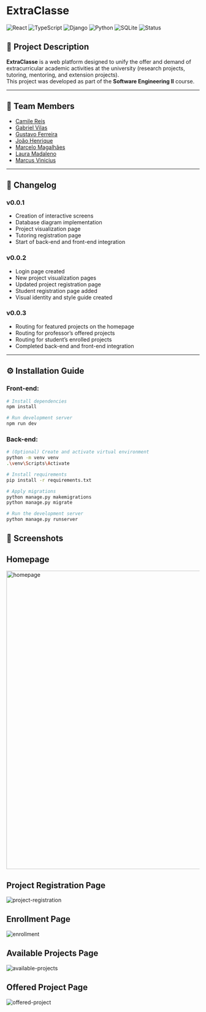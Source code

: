 # ExtraClasse

![React](https://img.shields.io/badge/React-18.2%2B-61DAFB?style=for-the-badge&logo=react)
![TypeScript](https://img.shields.io/badge/TypeScript-5.2%2B-3178C6?style=for-the-badge&logo=typescript)
![Django](https://img.shields.io/badge/Django-5.0-092E20?style=for-the-badge&logo=django)
![Python](https://img.shields.io/badge/Python-3.10%2B-blue?style=for-the-badge&logo=python)
![SQLite](https://img.shields.io/badge/SQLite-3.45%2B-003B57?style=for-the-badge&logo=sqlite)
![Status](https://img.shields.io/badge/Status-Completed-green?style=for-the-badge)

## 📌 Project Description
**ExtraClasse** is a web platform designed to unify the offer and demand of extracurricular academic activities at the university (research projects, tutoring, mentoring, and extension projects).  
This project was developed as part of the **Software Engineering II** course.

---

## 👥 Team Members
- [Camile Reis](https://github.com/camile16)  
- [Gabriel Vilas](https://github.com/vilas000)  
- [Gustavo Ferreira](https://github.com/gusthcf)  
- [João Henrique](https://github.com/JoaoHPS06)  
- [Marcelo Magalhães](https://github.com/marcelovmag)  
- [Laura Madaleno](https://github.com/laurmada)  
- [Marcus Vinicius](https://github.com/MarcusViniAraujo)  

---

## 📝 Changelog

### v0.0.1
- Creation of interactive screens  
- Database diagram implementation  
- Project visualization page  
- Tutoring registration page  
- Start of back-end and front-end integration  

### v0.0.2
- Login page created  
- New project visualization pages  
- Updated project registration page  
- Student registration page added  
- Visual identity and style guide created  

### v0.0.3
- Routing for featured projects on the homepage  
- Routing for professor’s offered projects  
- Routing for student’s enrolled projects  
- Completed back-end and front-end integration  

---

## ⚙️ Installation Guide

### Front-end:
```bash
# Install dependencies
npm install

# Run development server
npm run dev
```

### Back-end:
```bash
# (Optional) Create and activate virtual environment
python -m venv venv
.\venv\Scripts\Activate

# Install requirements
pip install -r requirements.txt

# Apply migrations
python manage.py makemigrations
python manage.py migrate

# Run the development server
python manage.py runserver
```

## 📸 Screenshots

## Homepage
<img width="1438" height="779" alt="homepage" src="https://github.com/user-attachments/assets/9c2fefe8-a681-414f-a383-e515f16a8ad5" />

## Project Registration Page
![project-registration](https://github.com/user-attachments/assets/81061cd7-862b-421d-a1c6-c4301b6081d3)

## Enrollment Page
![enrollment](https://github.com/user-attachments/assets/e9c59fcf-8ff2-4155-8ae2-2a4bafcb9fe9)

## Available Projects Page
![available-projects](https://github.com/user-attachments/assets/2aa3b0bf-3fe0-4cef-aff3-00d81a31ea9e)

## Offered Project Page
![offered-project](https://github.com/user-attachments/assets/c8ab51a9-b7d0-4f98-a4e3-ad1a1cf782c2)

